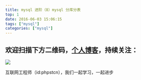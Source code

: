 ```yaml
---
title: mysql 进阶（8）mysql 分库分表
top: 1
date: 2016-06-03 15:06:15
tags: ["mysql"]
categories: ["mysql"]
---
```


## 欢迎扫描下方二维码，[个人博客](https://www.phpst.cn)，持续关注：

![](https://ww1.sinaimg.cn/large/a616b9a4gy1g4xzv954a4j20760763yo.jpg)

互联网工程师（id:phpstcn），我们一起学习，一起进步
